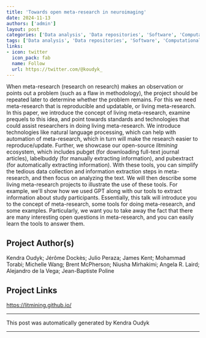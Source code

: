 ```yaml
---
title: 'Towards open meta-research in neuroimaging'
date: 2024-11-13
authors: ['admin']
layout: post
categories: ['Data analysis', 'Data repositories', 'Software', 'Computational Neuroscience']
tags: ['Data analysis', 'Data repositories', 'Software', 'Computational Neuroscience']
links:
- icon: twitter
  icon_pack: fab
  name: Follow
  url: https://twitter.com/@koudyk_
---
```

When meta-research (research on research) makes an observation or points out a problem (such as a flaw in methodology), the project should be repeated later to determine whether the problem remains. For this we need meta-research that is reproducible and updatable, or living meta-research. In this paper, we introduce the concept of living meta-research, examine prequels to this idea, and point towards standards and technologies that could assist researchers in doing living meta-research. We introduce technologies like natural language processing, which can help with automation of meta-research, which in turn will make the research easier to reproduce/update. Further, we showcase our open-source *litmining* ecosystem, which includes pubget (for downloading full-text journal articles), labelbuddy (for manually extracting information), and pubextract (for automatically extracting information). With these tools, you can simplify the tedious data collection and information extraction steps in meta-research, and then focus on analyzing the text. We will then describe some living meta-research projects to illustrate the use of these tools. For example, we'll show how we used GPT along with our tools to extract information about study participants. Essentially, this talk will introduce you to the concept of meta-research, some tools for doing meta-research, and some examples. Particularly, we want you to take away the fact that there are many interesting open questions in meta-research, and you can easily learn the tools to answer them. 
## Project Author(s)
Kendra Oudyk; Jérôme Dockès; Julio Peraza; James Kent; Mohammad Torabi; Michelle Wang; Brent McPherson; Niusha Mirhakimi; Angela R. Laird; Alejandro de la Vega;  Jean-Baptiste Poline
## Project Links
https://litmining.github.io/
***
This post was automatically generated by
Kendra Oudyk
***